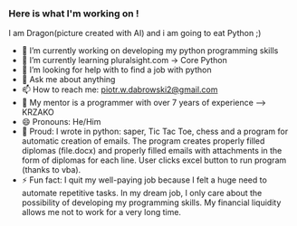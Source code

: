 ### Here is what I'm working on !
I am Dragon(picture created with AI) and i am going to eat Python ;)


- 🔭 I’m currently working on developing my python programming skills
- 🌱 I’m currently learning pluralsight.com -> Core Python
- 🤔 I’m looking for help with to find a job with python
- 💬 Ask me about anything
- 📫 How to reach me: piotr.w.dabrowski2@gmail.com
- 🧙 My mentor is a programmer with over 7 years of experience --> KRZAKO
- 😄 Pronouns: He/Him
- 💪 Proud: I wrote in python: saper, Tic Tac Toe, chess and a program for automatic creation of emails. The program creates properly filled diplomas (file.docx) and properly filled emails with attachments in the form of diplomas for each line. User clicks excel button to run program (thanks to vba).
- ⚡ Fun fact: I quit my well-paying job because I felt a huge need to automate repetitive tasks. In my dream job, I only care about the possibility of developing my programming skills. My financial liquidity allows me not to work for a very long time.
